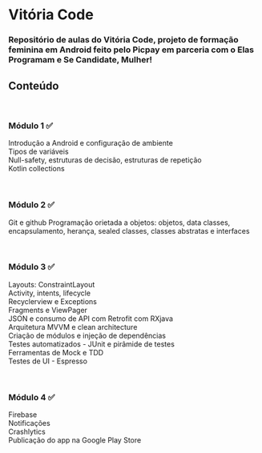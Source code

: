 <h1>Vitória Code</h1>

<h3>Repositório de aulas do Vitória Code, projeto de formação feminina em Android feito pelo Picpay em parceria com o Elas Programam e Se Candidate, Mulher!</h3>

<h2>Conteúdo</h2>
<br/>
<h3>Módulo 1 ✅</h3>
<p>Introdução a Android e configuração de ambiente<br/>
Tipos de variáveis<br/>
Null-safety, estruturas de decisão, estruturas de repetição<br/>
Kotlin collections</p>
<br/>
<h3>Módulo 2 ✅</h3>
<p>Git e github
Programação orietada a objetos: objetos, data classes, <br/>
  encapsulamento, herança, sealed classes, classes abstratas e interfaces</p>
<br/>
<h3>Módulo 3 ✅</h3>
<p>Layouts: ConstraintLayout<br/>
Activity, intents, lifecycle<br/>
Recyclerview e Exceptions<br/>
Fragments e ViewPager<br/>
JSON e consumo de API com Retrofit com RXjava<br/>
Arquitetura MVVM e clean architecture<br/>
Criação de módulos e injeção de dependências<br/>
Testes automatizados - JUnit e pirâmide de testes<br/>
Ferramentas de Mock e TDD<br/>
Testes de UI - Espresso</p>
<br/>
<h3>Módulo 4 ✅</h3>
<p>Firebase<br/>
Notificações<br/>
Crashlytics<br/>
Publicação do app na Google Play Store</p>
